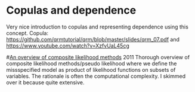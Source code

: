 # Copulas and dependence 
Very nice introduction to copulas and representing dependence using this concept.
Copula: https://github.com/qrmtutorial/qrm/blob/master/slides/qrm_07.pdf and https://www.youtube.com/watch?v=XzfvUaL45cg

#[An overview of composite likelihood methods]()
2011
Thorough overview of composite likelihood methods/pseudo likelihood where we define the missspecified model as product 
of likelihood functions on subsets of variables. The rationale is often the computational complexity. I skimmed over it because
quite extensive.